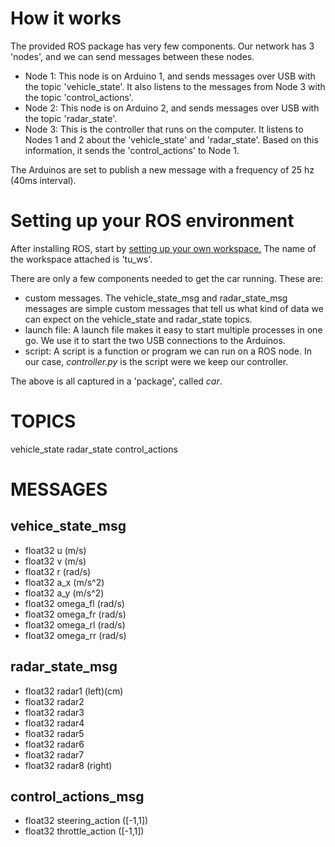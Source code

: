 # How it works
The provided ROS package has very few components. Our network has 3 'nodes', and we can send messages between these nodes.  
- Node 1: This node is on Arduino 1, and sends messages over USB with the topic 'vehicle_state'. It also listens to the messages from Node 3 with the topic 'control_actions'.  
- Node 2: This node is on Arduino 2, and sends messages over USB with the topic 'radar_state'.  
- Node 3: This is the controller that runs on the computer. It listens to Nodes 1 and 2 about the 'vehicle_state' and 'radar_state'. Based on this information, it sends the 'control_actions' to Node 1.

The Arduinos are set to publish a new message with a frequency of 25 hz (40ms interval).


# Setting up your ROS environment
After installing ROS, start by [setting up your own workspace.](http://wiki.ros.org/ROS/Tutorials/InstallingandConfiguringROSEnvironment) The name of the workspace attached is 'tu_ws'.

There are only a few components needed to get the car running. These are:
- custom messages. The vehicle_state_msg and radar_state_msg messages are simple custom messages that tell us what kind of data we can expect on the vehicle_state and radar_state topics.
- launch file: A launch file makes it easy to start multiple processes in one go. We use it to start the two USB connections to the Arduinos.
- script: A script is a function or program we can run on a ROS node. In our case, *controller.py* is the script were we keep our controller.

The above is all captured in a 'package', called *car*.




# TOPICS
vehicle_state
radar_state
control_actions
# MESSAGES

## vehice_state_msg
- float32 u (m/s)
- float32 v (m/s)
- float32 r (rad/s)
- float32 a_x (m/s^2)
- float32 a_y (m/s^2)		
- float32 omega_fl (rad/s)
- float32 omega_fr (rad/s)
- float32 omega_rl (rad/s)
- float32 omega_rr (rad/s)
		
## radar_state_msg
- float32 radar1 (left)(cm)
- float32 radar2
- float32 radar3
- float32 radar4
- float32 radar5
- float32 radar6
- float32 radar7
- float32 radar8 (right)


## control_actions_msg
- float32 steering_action ([-1,1])
- float32 throttle_action ([-1,1])
